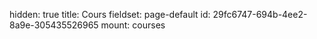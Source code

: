 hidden: true
title: Cours
fieldset: page-default
id: 29fc6747-694b-4ee2-8a9e-305435526965
mount: courses
